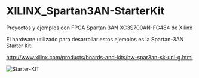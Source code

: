 # XILINX_Spartan3AN-StarterKit
Proyectos y ejemplos con FPGA Spartan 3AN XC3S700AN-FG484 de Xilinx

El hardware utilizado para desarrollar estos ejemplos es la Spartan-3AN Starter Kit:

http://www.xilinx.com/products/boards-and-kits/hw-spar3an-sk-uni-g.html

![Starter-KIT](http://www.embeddedant.org/bloq/wp-content/uploads/2015/07/cq5dam.web_.1280.1280.jpeg "3AN-StarterKit")
